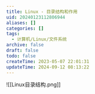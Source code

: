 ```yaml
---
title: Linux - 目录结构和作用
uid: 20240123112806944
aliases: []
categories: []
tags:
  - 计算机/Linux/文件系统
archive: false
draft: false
todo: false
createTime: 2023-05-07 22:01:31
updateTime: 2024-09-12 08:13:22
---
```


![[Linux目录结构.png]]
